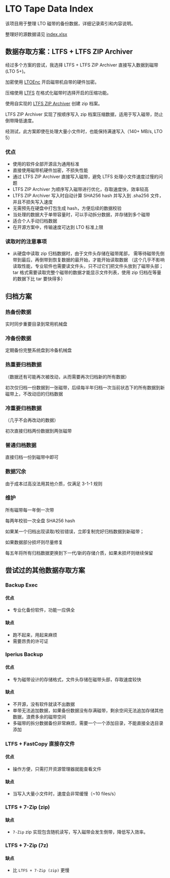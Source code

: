 # LTO Tape Data Index

该项目用于整理 LTO 磁带的备份数据，详细记录索引和内容说明。

整理好的源数据请见 [index.xlsx](https://github.com/ERR0RPR0MPT/Tape/blob/main/index.xlsx)

## 数据存取方案：LTFS + LTFS ZIP Archiver

经过多个方案的尝试，我选择 LTFS + LTFS ZIP Archiver 直接写入数据到磁带 (LTO 5+)。

加密使用 [LTOEnc](https://github.com/ERR0RPR0MPT/Tape/blob/main/LTOEnc) 开启磁带机自带的硬件加密。

压缩使用 [LTFS](https://github.com/LinearTapeFileSystem/ltfs) 在格式化磁带时选择开启的压缩功能。

使用自实现的 [LTFS ZIP Archiver](https://github.com/ERR0RPR0MPT/ltfs-zip-archiver) 创建 zip 档案。

LTFS ZIP Archiver 实现了按顺序写入 zip 档案压缩数据，适用于写入磁带，防止倒带降低速度。

经测试，此方案即使在处理大量小文件时，也能保持满速写入（140+ MB/s, LTO 5）

### 优点

- 使用的软件全部开源且为通用标准
- 直接使用磁带机硬件加密，不损失性能
- 通过 LTFS ZIP Archiver 直接写入磁带，避免 LTFS 处理小文件速度过慢的问题
- LTFS ZIP Archiver 为顺序写入磁带进行优化，存取速度快，效率较高
- LTFS ZIP Archiver 写入时自动计算 SHA256 hash 并写入到 .sha256 文件，并且不损失写入速度
- 无需预先在硬盘中打包生成 hash，方便后续的数据校验
- 当处理的数据大于单带容量时，可以手动拆分数据，并存储到多个磁带
- 适合个人手动归档数据
- 在开源方案中，传输速度可达到 LTO 标准上限

### 读取时的注意事项

- 从硬盘中读取 zip 归档数据时，由于文件头存储在磁带尾部，
  需等待磁带先倒带到最后，再倒带到恢复数据的最开始，才能开始读取数据
  （这个几乎不影响读取性能，专业软件也需要读文件头，只不过它们把文件头放到了磁带头部；
  tar 格式需要读取完整个磁带的数据才能显示文件列表，使用 zip 归档在等量的数据下比 tar 要快得多）

## 归档方案

### 热备份数据

实时同步重要目录到常用机械盘

### 冷备份数据

定期备份完整系统盘到冷备机械盘

### 热重要归档数据

（数据还有可能再次被改动，从而需要再次归档新的所有数据）

初次仅归档一份数据到一张磁带，后续每半年归档一次当前状态下的所有数据到新磁带上，不改动旧的归档数据

### 冷重要归档数据

（几乎不会再改动的数据）

初次直接归档两份数据到两张磁带

### 普通归档数据

直接归档一份到磁带中即可

### 数据冗余

由于成本过高没法用其他介质，仅满足 3-1-1 规则

### 维护

所有磁带每一年倒一次带

每两年校验一次全盘 SHA256 hash

如果某一个归档出现读取/校验错误，立即复制完好归档数据到新磁带；

如果数据部分损坏则尽量修复

每五年将所有归档数据更换到下一代/新的存储介质，如果未损坏则继续保留

## 尝试过的其他数据存取方案

### Backup Exec

#### 优点

- 专业化备份软件，功能一应俱全

#### 缺点

- 跑不起来，用起来麻烦
- 需要昂贵的许可证

### Iperius Backup

#### 优点

- 专为磁带设计的存储格式，文件头存储在磁带头部，存取速度较快

#### 缺点

- 不开源，没有软件就读不出数据
- 单带无法追加数据，如果备份数据没有存满磁带，剩余空间无法追加存储其他数据，浪费多余的磁带空间
- 多磁带的拆分数据备份非常麻烦，需要一个一个添加目录，不能直接全选目录添加

### LTFS + FastCopy 直接存文件

#### 优点

- 操作方便，只需打开资源管理器就能查看文件

#### 缺点

- 当写入大量小文件时，速度会非常缓慢（~10 files/s）

### LTFS + 7-Zip (zip)

#### 缺点

- `7-Zip` zip 实现包含随机读写，写入磁带会发生倒带，降低写入效率。

### LTFS + 7-Zip (7z)

#### 缺点

- 比 `LTFS + 7-Zip (zip)` 更慢
